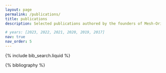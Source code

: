```yaml
---
layout: page
permalink: /publications/
title: publications
description: Selected publications authored by the founders of Mesh-Oriented Solutions demonstrating advanced applications of MoFEM

# years: [2023, 2022, 2021, 2020, 2019, 2017]
nav: true
nav_order: 5
---
```


<!-- _pages/publications.md -->

<!-- Bibsearch Feature -->

{% include bib_search.liquid %}

<div class="publications">

{% bibliography %}

</div>
